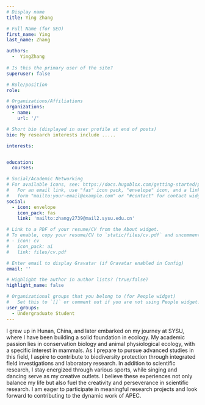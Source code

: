 ```yaml
---
# Display name
title: Ying Zhang

# Full Name (for SEO)
first_name: Ying
last_name: Zhang

authors:
  -  YingZhang
  
# Is this the primary user of the site?
superuser: false

# Role/position
role:

# Organizations/Affiliations
organizations:
  - name: 
    url: '/'

# Short bio (displayed in user profile at end of posts)
bio: My research interests include .....

interests:


education:
  courses:

# Social/Academic Networking
# For available icons, see: https://docs.hugoblox.com/getting-started/page-builder/#icons
#   For an email link, use "fas" icon pack, "envelope" icon, and a link in the
#   form "mailto:your-email@example.com" or "#contact" for contact widget.
social:
  - icon: envelope
    icon_pack: fas
    link: 'mailto:zhangy2739@mail2.sysu.edu.cn'

# Link to a PDF of your resume/CV from the About widget.
# To enable, copy your resume/CV to `static/files/cv.pdf` and uncomment the lines below.
# - icon: cv
#   icon_pack: ai
#   link: files/cv.pdf

# Enter email to display Gravatar (if Gravatar enabled in Config)
email: ''

# Highlight the author in author lists? (true/false)
highlight_name: false

# Organizational groups that you belong to (for People widget)
#   Set this to `[]` or comment out if you are not using People widget.
user_groups:
  - Undergraduate Student
---
```


I grew up in Hunan, China, and later embarked on my journey at SYSU, where I have been building a solid foundation in ecology. My academic passion lies in conservation biology and animal physiological ecology, with a specific interest in mammals. As I prepare to pursue advanced studies in this field, I aspire to contribute to biodiversity protection through integrated field investigations and laboratory research.
In addition to scientific research, I stay energized through various sports, while singing and dancing serve as my creative outlets. I believe these experiences not only balance my life but also fuel the creativity and perseverance in scientific research.
I am eager to participate in meaningful research projects and look forward to contributing to the dynamic work of APEC.